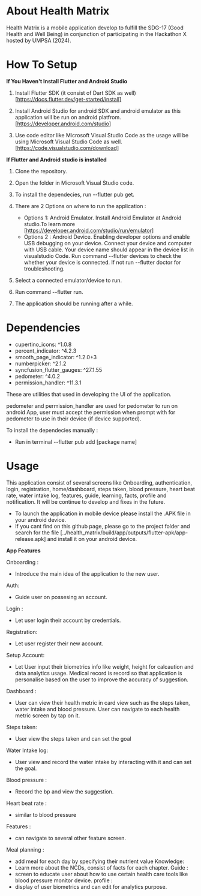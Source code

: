 
# About Health Matrix 

Health Matrix is a mobile application develop to fulfill the SDG-17 (Good Health and Well Being) in conjunction of participating in the Hackathon X hosted by UMPSA (2024). 

# How To Setup

**If You Haven't Install Flutter and Android Studio**

1. Install Flutter SDK (it consist of Dart SDK as well) [https://docs.flutter.dev/get-started/install] 

2. Install Android Studio for android SDK and android emulator as this application will be run on android platfrom. [https://developer.android.com/studio]

3. Use code editor like Microsoft Visual Studio Code as the usage will be using Microsoft Visual Studio Code as well. [https://code.visualstudio.com/download]

**If Flutter and Android studio is installed**

1. Clone the repository. 
2. Open the folder in Microsoft Visual Studio code. 
3. To install the dependecies, run --flutter pub get. 
4. There are 2 Options on where to run the application : 
    - Options 1: Android Emulator. Install Android Emulator at Android studio.To learn more [https://developer.android.com/studio/run/emulator] 
    - Options 2 : Android Device. Enabling developer options and enable USB debugging on your device. Connect your device and computer with USB cable. Your device name should appear in the device list in visualstudio Code. Run command --flutter devices to check the whether your device is connected. If not run --flutter doctor for troubleshooting. 

5. Select a connected emulator/device to run. 
6. Run command --flutter run. 
7. The application should be running after a while. 

# Dependencies

- cupertino_icons: ^1.0.8
- percent_indicator: ^4.2.3
- smooth_page_indicator: ^1.2.0+3
- numberpicker: ^2.1.2
- syncfusion_flutter_gauges: ^27.1.55
- pedometer: ^4.0.2
- permission_handler: ^11.3.1

These are utilities that used in developing the UI of the application. 

pedometer and permission_handler are used for pedometer to run on android App, user must accept the permission when prompt with for pedometer to use in their device (if device supported). 

To install the dependecies manually : 
- Run in terminal --flutter pub add [package name]

# Usage

This application consist of several screens like Onboarding, authentication, login, registration, home/dashboard, steps taken, blood pressure, heart beat rate, water intake log, features, guide, learning, facts, profile and notification. It will be continue to develop and fixes in the future. 

- To launch the application in mobile device please install the .APK file in your android device. 
- If you cant find on this github page, please go to the project folder and search for the file [../health_matrix/build/app/outputs/flutter-apk/app-release.apk] and install it on your android device.

**App Features**

Onboarding : 
- Introduce the main idea of the application to the new user. 

Auth:
- Guide user on possesing an account. 

Login : 
- Let user login their account by credentials. 

Registration:
- Let user register their new account. 

Setup Account: 
- Let User input their biometrics info like weight, height for calcaution and data analytics usage. Medical record is record so that application is personalise based on the user to improve the  accuracy of suggestion. 

Dashboard :
- User can view their health metric in card view such as the steps taken, water intake and blood pressure. User can navigate to each health metric screen by tap on it. 

Steps taken: 
- User view the steps taken and can set the goal 

Water Intake log: 
- User view and record the water intake by interacting with it and can set the goal. 

Blood pressure : 
- Record the bp and view the suggestion. 

Heart beat rate :
- similar to blood pressure 

Features :
- can navigate to several other feature screen. 

Meal planning : 
- add meal for each day by specifying their nutrient value
Knowledge:
- Learn more about the NCDs, consist of facts for each chapter. 
Guide :
- screen to educate user about how to use certain health care tools like blood pressure monitor device.
profile :
- display of user biometrics and can edit for analytics purpose.
